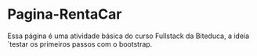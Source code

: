 # Pagina-RentaCar
Essa página é uma atividade básica do curso Fullstack da Biteduca, a ideia ´testar os primeiros passos com o bootstrap.
